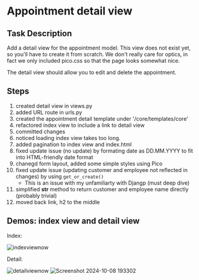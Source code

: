# Appointment detail view

## Task Description

Add a detail view for the appointment model. This view does not exist yet, so you'll have to create it from scratch. We don't really care for optics, in fact we only included pico.css so that the page looks somewhat nice.

The detail view should allow you to edit and delete the appointment.

## Steps

1. created detail view in views.py
2. added URL route in urls.py
3. created the appointment detail template under '/core/templates/core'
4. refactored index view to include a link to detail view
5. committed changes
6. noticed loading index view takes too long.
7. added pagination to index view and index.html
8. fixed update issue (no update) by formating date as DD.MM.YYYY to fit into HTML-friendly date format
9. chanegd form layout, added some simple styles using Pico
10. fixed update issue (updating customer and employee not reflected in changes) by using `get_or_create()`
    - This is an issue with my unfamiliarty with Djangp (must deep dive)
11. simplified __str__ method to return customer and employee name directly (probably trivial)
12. moved back link, h2 to the middle

## Demos: index view and detail view

Index:

![indexviewnow](https://github.com/user-attachments/assets/63cb285d-654c-4f52-bc53-24ad642adb1c)

Detail:

![detailviewnow](https://github.com/user-attachments/assets/f22bb698-e203-423e-8175-db9944e85a6e)
![Screenshot 2024-10-08 193302](https://github.com/user-attachments/assets/e87726db-5fe6-4401-84a3-ff3e57b9dcc1)
